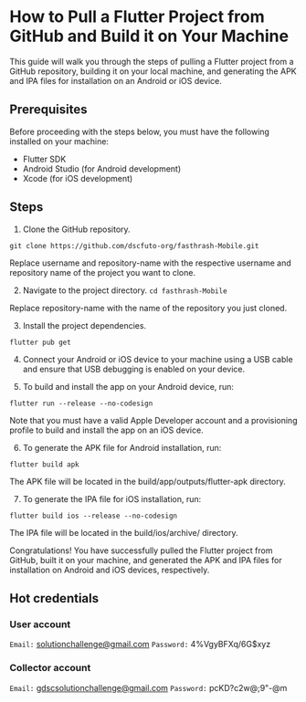 # How to Pull a Flutter Project from GitHub and Build it on Your Machine

This guide will walk you through the steps of pulling a Flutter project from a GitHub repository, building it on your local machine, and generating the APK and IPA files for installation on an Android or iOS device.

## Prerequisites
Before proceeding with the steps below, you must have the following installed on your machine:

- Flutter SDK
- Android Studio (for Android development)
- Xcode (for iOS development)

## Steps

1. Clone the GitHub repository.

```git clone https://github.com/dscfuto-org/fasthrash-Mobile.git```

Replace username and repository-name with the respective username and repository name of the project you want to clone.

2. Navigate to the project directory.
   ```cd fasthrash-Mobile```

Replace repository-name with the name of the repository you just cloned.

3. Install the project dependencies.

```flutter pub get```

4. Connect your Android or iOS device to your machine using a USB cable and ensure that USB debugging is enabled on your device.

5. To build and install the app on your Android device, run:

```flutter run --release --no-codesign```

Note that you must have a valid Apple Developer account and a provisioning profile to build and install the app on an iOS device.


6. To generate the APK file for Android installation, run:

```flutter build apk```

The APK file will be located in the build/app/outputs/flutter-apk directory.

7. To generate the IPA file for iOS installation, run:

```flutter build ios --release --no-codesign```

The IPA file will be located in the build/ios/archive/ directory.

Congratulations! You have successfully pulled the Flutter project from GitHub, built it on your machine, and generated the APK and IPA files for installation on Android and iOS devices, respectively.

## Hot credentials
### User account
`Email:` solutionchallenge@gmail.com
`Password:` 4%VgyBFXq/6G$xyz

### Collector account
`Email:` gdscsolutionchallenge@gmail.com
`Password:` pcKD?c2w@;9\"-@m

